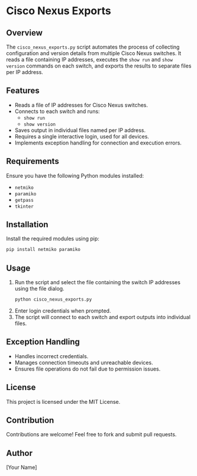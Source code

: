 # Cisco Nexus Exports

## Overview
The `cisco_nexus_exports.py` script automates the process of collecting configuration and version details from multiple Cisco Nexus switches. It reads a file containing IP addresses, executes the `show run` and `show version` commands on each switch, and exports the results to separate files per IP address.

## Features
- Reads a file of IP addresses for Cisco Nexus switches.
- Connects to each switch and runs:
  - `show run`
  - `show version`
- Saves output in individual files named per IP address.
- Requires a single interactive login, used for all devices.
- Implements exception handling for connection and execution errors.

## Requirements
Ensure you have the following Python modules installed:
- `netmiko`
- `paramiko`
- `getpass`
- `tkinter`

## Installation
Install the required modules using pip:
```sh
pip install netmiko paramiko
```

## Usage
1. Run the script and select the file containing the switch IP addresses using the file dialog.
   ```sh
   python cisco_nexus_exports.py
   ```
2. Enter login credentials when prompted.
3. The script will connect to each switch and export outputs into individual files.

## Exception Handling
- Handles incorrect credentials.
- Manages connection timeouts and unreachable devices.
- Ensures file operations do not fail due to permission issues.

## License
This project is licensed under the MIT License.

## Contribution
Contributions are welcome! Feel free to fork and submit pull requests.

## Author
[Your Name]

